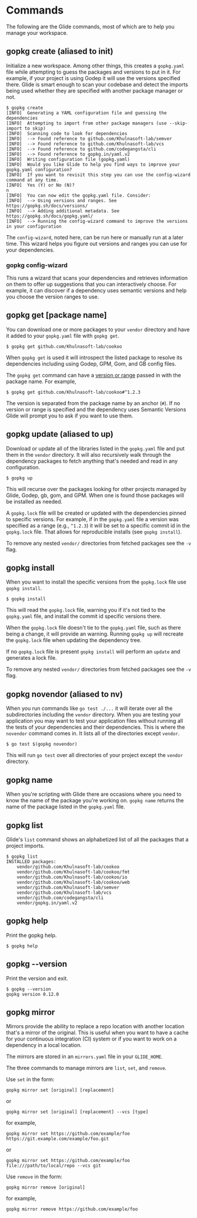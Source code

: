 # Commands

The following are the Glide commands, most of which are to help you manage your workspace.

## gopkg create (aliased to init)

Initialize a new workspace. Among other things, this creates a `gopkg.yaml` file
while attempting to guess the packages and versions to put in it. For example,
if your project is using Godep it will use the versions specified there. Glide
is smart enough to scan your codebase and detect the imports being used whether
they are specified with another package manager or not.

    $ gopkg create
    [INFO]	Generating a YAML configuration file and guessing the dependencies
    [INFO]	Attempting to import from other package managers (use --skip-import to skip)
    [INFO]	Scanning code to look for dependencies
    [INFO]	--> Found reference to github.com/Khulnasoft-lab/semver
    [INFO]	--> Found reference to github.com/Khulnasoft-lab/vcs
    [INFO]	--> Found reference to github.com/codegangsta/cli
    [INFO]	--> Found reference to gopkg.in/yaml.v2
    [INFO]	Writing configuration file (gopkg.yaml)
    [INFO]	Would you like Glide to help you find ways to improve your gopkg.yaml configuration?
    [INFO]	If you want to revisit this step you can use the config-wizard command at any time.
    [INFO]	Yes (Y) or No (N)?
    n
    [INFO]	You can now edit the gopkg.yaml file. Consider:
    [INFO]	--> Using versions and ranges. See https://gopkg.sh/docs/versions/
    [INFO]	--> Adding additional metadata. See https://gopkg.sh/docs/gopkg.yaml/
    [INFO]	--> Running the config-wizard command to improve the versions in your configuration

The `config-wizard`, noted here, can be run here or manually run at a later time.
This wizard helps you figure out versions and ranges you can use for your
dependencies.

### gopkg config-wizard

This runs a wizard that scans your dependencies and retrieves information on them
to offer up suggestions that you can interactively choose. For example, it can
discover if a dependency uses semantic versions and help you choose the version
ranges to use.

## gopkg get [package name]

You can download one or more packages to your `vendor` directory and have it added to your
`gopkg.yaml` file with `gopkg get`.

    $ gopkg get github.com/Khulnasoft-lab/cookoo

When `gopkg get` is used it will introspect the listed package to resolve its dependencies including using Godep, GPM, Gom, and GB config files.

The `gopkg get` command can have a [version or range](versions.md) passed in with the package name. For example,

    $ gopkg get github.com/Khulnasoft-lab/cookoo#^1.2.3

The version is separated from the package name by an anchor (`#`). If no version or range is specified and the dependency uses Semantic Versions Glide will prompt you to ask if you want to use them.

## gopkg update (aliased to up)

Download or update all of the libraries listed in the `gopkg.yaml` file and put
them in the `vendor` directory. It will also recursively walk through the
dependency packages to fetch anything that's needed and read in any configuration.

    $ gopkg up

This will recurse over the packages looking for other projects managed by Glide,
Godep, gb, gom, and GPM. When one is found those packages will be installed as needed.

A `gopkg.lock` file will be created or updated with the dependencies pinned to
specific versions. For example, if in the `gopkg.yaml` file a version was
specified as a range (e.g., `^1.2.3`) it will be set to a specific commit id in
the `gopkg.lock` file. That allows for reproducible installs (see `gopkg install`).

To remove any nested `vendor/` directories from fetched packages see the `-v` flag.

## gopkg install

When you want to install the specific versions from the `gopkg.lock` file use `gopkg install`.

    $ gopkg install

This will read the `gopkg.lock` file, warning you if it's not tied to the `gopkg.yaml` file, and install the commit id specific versions there.

When the `gopkg.lock` file doesn't tie to the `gopkg.yaml` file, such as there being a change, it will provide an warning. Running `gopkg up` will recreate the `gopkg.lock` file when updating the dependency tree.

If no `gopkg.lock` file is present `gopkg install` will perform an `update` and generates a lock file.

To remove any nested `vendor/` directories from fetched packages see the `-v` flag.

## gopkg novendor (aliased to nv)

When you run commands like `go test ./...` it will iterate over all the subdirectories including the `vendor` directory. When you are testing your application you may want to test your application files without running all the tests of your dependencies and their dependencies. This is where the `novendor` command comes in. It lists all of the directories except `vendor`.

    $ go test $(gopkg novendor)

This will run `go test` over all directories of your project except the `vendor` directory.

## gopkg name

When you're scripting with Glide there are occasions where you need to know the name of the package you're working on. `gopkg name` returns the name of the package listed in the `gopkg.yaml` file.

## gopkg list

Glide's `list` command shows an alphabetized list of all the packages that a project imports.

    $ gopkg list
    INSTALLED packages:
    	vendor/github.com/Khulnasoft-lab/cookoo
    	vendor/github.com/Khulnasoft-lab/cookoo/fmt
    	vendor/github.com/Khulnasoft-lab/cookoo/io
    	vendor/github.com/Khulnasoft-lab/cookoo/web
    	vendor/github.com/Khulnasoft-lab/semver
    	vendor/github.com/Khulnasoft-lab/vcs
    	vendor/github.com/codegangsta/cli
    	vendor/gopkg.in/yaml.v2

## gopkg help

Print the gopkg help.

    $ gopkg help

## gopkg --version

Print the version and exit.

    $ gopkg --version
    gopkg version 0.12.0

## gopkg mirror

Mirrors provide the ability to replace a repo location with
another location that's a mirror of the original. This is useful when you want
to have a cache for your continuous integration (CI) system or if you want to
work on a dependency in a local location.

The mirrors are stored in an `mirrors.yaml` file in your `GLIDE_HOME`.

The three commands to manage mirrors are `list`, `set`, and `remove`.

Use `set` in the form:

    gopkg mirror set [original] [replacement]

or

    gopkg mirror set [original] [replacement] --vcs [type]

for example,

    gopkg mirror set https://github.com/example/foo https://git.example.com/example/foo.git

or

    gopkg mirror set https://github.com/example/foo file:///path/to/local/repo --vcs git

Use `remove` in the form:

    gopkg mirror remove [original]

for example,

    gopkg mirror remove https://github.com/example/foo
